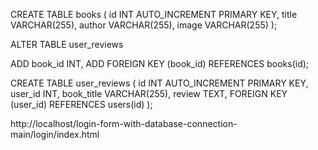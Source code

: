 CREATE TABLE books (
    id INT AUTO_INCREMENT PRIMARY KEY,
    title VARCHAR(255),
    author VARCHAR(255),
    image VARCHAR(255)
);

ALTER TABLE user_reviews

ADD book_id INT,
ADD FOREIGN KEY (book_id) REFERENCES books(id);


CREATE TABLE user_reviews (
    id INT AUTO_INCREMENT PRIMARY KEY,
    user_id INT,
    book_title VARCHAR(255),
    review TEXT,
    FOREIGN KEY (user_id) REFERENCES users(id)
);

http://localhost/login-form-with-database-connection-main/login/index.html
